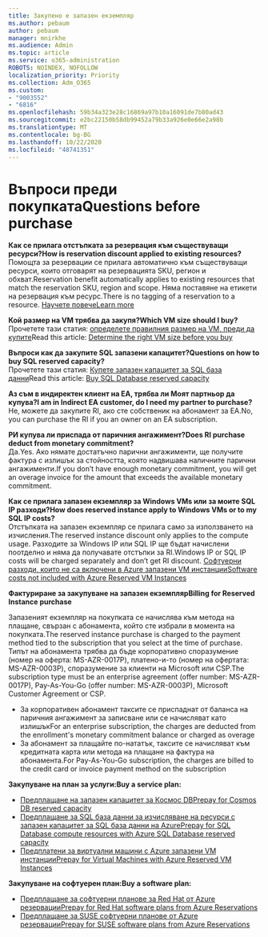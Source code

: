```yaml
---
title: Закупено е запазен екземпляр
ms.author: pebaum
author: pebaum
manager: mnirkhe
ms.audience: Admin
ms.topic: article
ms.service: o365-administration
ROBOTS: NOINDEX, NOFOLLOW
localization_priority: Priority
ms.collection: Adm_O365
ms.custom:
- "9003552"
- "6816"
ms.openlocfilehash: 59b34a323e28c16869a97b10a16091de7b80ad43
ms.sourcegitcommit: e2bc22150b58db99452a79b33a926e0e66e2a98b
ms.translationtype: MT
ms.contentlocale: bg-BG
ms.lasthandoff: 10/22/2020
ms.locfileid: "48741351"
---
```

# <a name="questions-before-purchase"></a><span data-ttu-id="e0275-102">Въпроси преди покупката</span><span class="sxs-lookup"><span data-stu-id="e0275-102">Questions before purchase</span></span>

<span data-ttu-id="e0275-103">**Как се прилага отстъпката за резервация към съществуващи ресурси?**</span><span class="sxs-lookup"><span data-stu-id="e0275-103">**How is reservation discount applied to existing resources?**</span></span>  
<span data-ttu-id="e0275-104">Помощта за резервации се прилага автоматично към съществуващи ресурси, които отговарят на резервацията SKU, регион и обхват.</span><span class="sxs-lookup"><span data-stu-id="e0275-104">Reservation benefit automatically applies to existing resources that match the reservation SKU, region and scope.</span></span> <span data-ttu-id="e0275-105">Няма поставяне на етикети на резервация към ресурс.</span><span class="sxs-lookup"><span data-stu-id="e0275-105">There is no tagging of a reservation to a resource.</span></span> [<span data-ttu-id="e0275-106">Научете повече</span><span class="sxs-lookup"><span data-stu-id="e0275-106">Learn more</span></span>](https://docs.microsoft.com/azure/cost-management-billing/reservations/save-compute-costs-reservations?WT.mc_id=Portal-Microsoft_Azure_Support#how-reservation-discount-is-applied) 

<span data-ttu-id="e0275-107">**Кой размер на VM трябва да закупя?**</span><span class="sxs-lookup"><span data-stu-id="e0275-107">**Which VM size should I buy?**</span></span>  
<span data-ttu-id="e0275-108">Прочетете тази статия: [определете правилния размер на VM, преди да купите](https://docs.microsoft.com/azure/virtual-machines/windows/prepay-reserved-vm-instances?toc=/azure/billing/TOC.json&WT.mc_id=Portal-Microsoft_Azure_Support#determine-the-right-vm-size-before-you-buy)</span><span class="sxs-lookup"><span data-stu-id="e0275-108">Read this article: [Determine the right VM size before you buy](https://docs.microsoft.com/azure/virtual-machines/windows/prepay-reserved-vm-instances?toc=/azure/billing/TOC.json&WT.mc_id=Portal-Microsoft_Azure_Support#determine-the-right-vm-size-before-you-buy)</span></span>

<span data-ttu-id="e0275-109">**Въпроси как да закупите SQL запазени капацитет?**</span><span class="sxs-lookup"><span data-stu-id="e0275-109">**Questions on how to buy SQL reserved capacity?**</span></span>  
<span data-ttu-id="e0275-110">Прочетете тази статия: [Купете запазен капацитет за SQL база данни](https://docs.microsoft.com/azure/sql-database/sql-database-reserved-capacity?toc=/azure/billing/TOC.json&WT.mc_id=Portal-Microsoft_Azure_Support#buy-sql-database-reserved-capacity)</span><span class="sxs-lookup"><span data-stu-id="e0275-110">Read this article: [Buy SQL Database reserved capacity](https://docs.microsoft.com/azure/sql-database/sql-database-reserved-capacity?toc=/azure/billing/TOC.json&WT.mc_id=Portal-Microsoft_Azure_Support#buy-sql-database-reserved-capacity)</span></span>

<span data-ttu-id="e0275-111">**Аз съм в индиректен клиент на EA, трябва ли Моят партньор да купува?**</span><span class="sxs-lookup"><span data-stu-id="e0275-111">**I am in Indirect EA customer, do I need my partner to purchase?**</span></span>  
<span data-ttu-id="e0275-112">Не, можете да закупите RI, ако сте собственик на абонамент за EA.</span><span class="sxs-lookup"><span data-stu-id="e0275-112">No, you can purchase the RI if you an owner on an EA subscription.</span></span>

<span data-ttu-id="e0275-113">**РИ купува ли приспада от паричния ангажимент?**</span><span class="sxs-lookup"><span data-stu-id="e0275-113">**Does RI purchase deduct from monetary commitment?**</span></span>  
<span data-ttu-id="e0275-114">Да.</span><span class="sxs-lookup"><span data-stu-id="e0275-114">Yes.</span></span> <span data-ttu-id="e0275-115">Ако нямате достатъчно парични ангажименти, ще получите фактура с излишък за стойността, която надвишава наличните парични ангажименти.</span><span class="sxs-lookup"><span data-stu-id="e0275-115">If you don’t have enough monetary commitment, you will get an overage invoice for the amount that exceeds the available monetary commitment.</span></span>

<span data-ttu-id="e0275-116">**Как се прилага запазен екземпляр за Windows VMs или за моите SQL IP разходи?**</span><span class="sxs-lookup"><span data-stu-id="e0275-116">**How does reserved instance apply to Windows VMs or to my SQL IP costs?**</span></span>  
<span data-ttu-id="e0275-117">Отстъпката на запазен екземпляр се прилага само за използването на изчисления.</span><span class="sxs-lookup"><span data-stu-id="e0275-117">The reserved instance discount only applies to the compute usage.</span></span> <span data-ttu-id="e0275-118">Разходите за Windows IP или SQL IP ще бъдат начислени поотделно и няма да получавате отстъпки за RI.</span><span class="sxs-lookup"><span data-stu-id="e0275-118">Windows IP or SQL IP costs will be charged separately and don’t get RI discount.</span></span> [<span data-ttu-id="e0275-119">Софтуерни разходи, които не са включени в Azure запазени VM инстанции</span><span class="sxs-lookup"><span data-stu-id="e0275-119">Software costs not included with Azure Reserved VM Instances</span></span>](https://docs.microsoft.com/azure/billing/billing-reserved-instance-windows-software-costs?WT.mc_id=Portal-Microsoft_Azure_Support)  
      
<span data-ttu-id="e0275-120">**Фактуриране за закупуване на запазен екземпляр**</span><span class="sxs-lookup"><span data-stu-id="e0275-120">**Billing for Reserved Instance purchase**</span></span>  
      
<span data-ttu-id="e0275-121">Запазеният екземпляр на покупката се начислява към метода на плащане, свързан с абонамента, който сте избрали в момента на покупката.</span><span class="sxs-lookup"><span data-stu-id="e0275-121">The reserved instance purchase is charged to the payment method tied to the subscription that you select at the time of purchase.</span></span> <span data-ttu-id="e0275-122">Типът на абонамента трябва да бъде корпоративно споразумение (номер на оферта: MS-AZR-0017P), платено-и-то (номер на офертата: MS-AZR-0003P), споразумение за клиенти на Microsoft или CSP.</span><span class="sxs-lookup"><span data-stu-id="e0275-122">The subscription type must be an enterprise agreement (offer number: MS-AZR-0017P), Pay-As-You-Go (offer number: MS-AZR-0003P), Microsoft Customer Agreement or CSP.</span></span>

-   <span data-ttu-id="e0275-123">За корпоративен абонамент таксите се приспаднат от баланса на паричния ангажимент за записване или се начисляват като излишък</span><span class="sxs-lookup"><span data-stu-id="e0275-123">For an enterprise subscription, the charges are deducted from the enrollment's monetary commitment balance or charged as overage</span></span>
-   <span data-ttu-id="e0275-124">За абонамент за плащайте по-нататък, таксите се начисляват към кредитната карта или метода на плащане на фактура на абонамента.</span><span class="sxs-lookup"><span data-stu-id="e0275-124">For Pay-As-You-Go subscription, the charges are billed to the credit card or invoice payment method on the subscription</span></span>

<span data-ttu-id="e0275-125">**Закупуване на план за услуги:**</span><span class="sxs-lookup"><span data-stu-id="e0275-125">**Buy a service plan:**</span></span>

-   [<span data-ttu-id="e0275-126">Предплащане на запазен капацитет за Космос DB</span><span class="sxs-lookup"><span data-stu-id="e0275-126">Prepay for Cosmos DB reserved capacity</span></span>](https://docs.microsoft.com/azure/cosmos-db/cosmos-db-reserved-capacity?WT.mc_id=Portal-Microsoft_Azure_Support)
-   [<span data-ttu-id="e0275-127">Предплащане за SQL база данни за изчисляване на ресурси с запазен капацитет за SQL база данни на Azure</span><span class="sxs-lookup"><span data-stu-id="e0275-127">Prepay for SQL Database compute resources with Azure SQL Database reserved capacity</span></span>](https://docs.microsoft.com/azure/sql-database/sql-database-reserved-capacity?WT.mc_id=Portal-Microsoft_Azure_Support)
-   [<span data-ttu-id="e0275-128">Предплатени за виртуални машини с Azure запазени VM инстанции</span><span class="sxs-lookup"><span data-stu-id="e0275-128">Prepay for Virtual Machines with Azure Reserved VM Instances</span></span>](https://docs.microsoft.com/azure/virtual-machines/windows/prepay-reserved-vm-instances?WT.mc_id=Portal-Microsoft_Azure_Support)

<span data-ttu-id="e0275-129">**Закупуване на софтуерен план:**</span><span class="sxs-lookup"><span data-stu-id="e0275-129">**Buy a software plan:**</span></span>

-   [<span data-ttu-id="e0275-130">Предплащане за софтуерни планове за Red Hat от Azure резервации</span><span class="sxs-lookup"><span data-stu-id="e0275-130">Prepay for Red Hat software plans from Azure Reservations</span></span>](https://docs.microsoft.com/azure/virtual-machines/linux/prepay-rhel-software-charges?WT.mc_id=Portal-Microsoft_Azure_Support)
-   [<span data-ttu-id="e0275-131">Предплащане за SUSE софтуерни планове от Azure резервации</span><span class="sxs-lookup"><span data-stu-id="e0275-131">Prepay for SUSE software plans from Azure Reservations</span></span>](https://docs.microsoft.com/azure/virtual-machines/linux/prepay-suse-software-charges?WT.mc_id=Portal-Microsoft_Azure_Support)